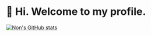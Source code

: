 # 👋 Hi. Welcome to my profile.
[![Non's GitHub stats](https://github-readme-stats.vercel.app/api?username=nonperforming&show_icons=true&theme=radical&count_private=true&hide_rank=true)](https://github.com/anuraghazra/github-readme-stats)
<!--### Hi there 👋

**nonperforming/nonperforming** is a ✨ _special_ ✨ repository because its `README.md` (this file) appears on your GitHub profile.

Here are some ideas to get you started:

- 🔭 I’m currently working on ...
- 🌱 I’m currently learning ...
- 👯 I’m looking to collaborate on ...
- 🤔 I’m looking for help with ...
- 💬 Ask me about ...
- 📫 How to reach me: ...
- 😄 Pronouns: ...
- ⚡ Fun fact: ...
-->
